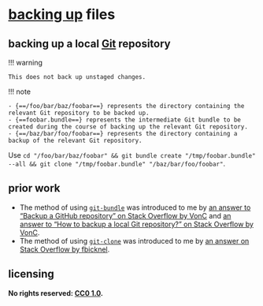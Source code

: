 # [backing up] files
## backing up a local [Git] repository

!!! warning
    
    This does not back up unstaged changes.

!!! note
    
    - {==/foo/bar/baz/foobar==} represents the directory containing the relevant Git repository to be backed up.
    - {==foobar.bundle==} represents the intermediate Git bundle to be created during the course of backing up the relevant Git repository.
    - {==/baz/bar/foo/foobar==} represents the directory containing a backup of the relevant Git repository.

Use `cd "/foo/bar/baz/foobar" && git bundle create "/tmp/foobar.bundle" --all && git clone "/tmp/foobar.bundle" "/baz/bar/foo/foobar"`.

## prior work
- The method of using [`git-bundle`](https://git-scm.com/docs/git-bundle) was introduced to me by [an answer to “Backup a GitHub repository” on Stack Overflow by VonC](https://stackoverflow.com/questions/1251713/backup-a-github-repository/1251717#1251717) and [an answer to “How to backup a local Git repository?” on Stack Overflow by VonC](https://stackoverflow.com/questions/2129214/how-to-backup-a-local-git-repository/2129286#2129286).
- The method of using [`git-clone`](https://git-scm.com/docs/git-clone) was introduced to me by [an answer on Stack Overflow by fbicknel](https://stackoverflow.com/questions/9807367/restoring-git-repository-from-bundle-backup/17030169#17030169).

## licensing
**No rights reserved: [CC0 1.0](https://creativecommons.org/publicdomain/zero/1.0/).**

[backing up]: https://en.wikipedia.org/wiki/Backup
[Git]: https://git-scm.com/
